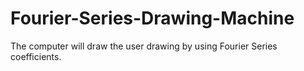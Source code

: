 # Fourier-Series-Drawing-Machine
The computer will draw the user drawing by using Fourier Series coefficients.

